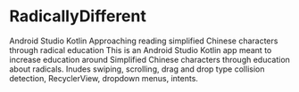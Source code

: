 # RadicallyDifferent
Android Studio Kotlin
Approaching reading simplified Chinese characters through radical education 
This is an Android Studio Kotlin app meant to increase education around Simplified Chinese characters through education about radicals.
Inudes swiping, scrolling, drag and drop type collision detection, RecyclerView, dropdown menus, intents. 

